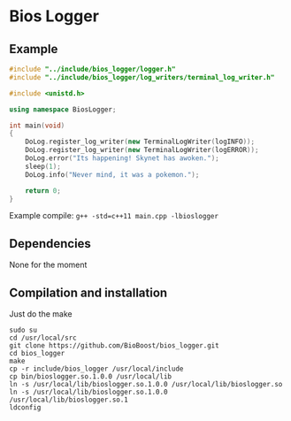 # Bios Logger


## Example

```C++
#include "../include/bios_logger/logger.h"
#include "../include/bios_logger/log_writers/terminal_log_writer.h"

#include <unistd.h>

using namespace BiosLogger;

int main(void)
{
    DoLog.register_log_writer(new TerminalLogWriter(logINFO));
    DoLog.register_log_writer(new TerminalLogWriter(logERROR));
    DoLog.error("Its happening! Skynet has awoken.");
    sleep(1);
    DoLog.info("Never mind, it was a pokemon.");

    return 0;
}
```

Example compile: `g++ -std=c++11 main.cpp -lbioslogger`

## Dependencies

None for the moment

## Compilation and installation

Just do the make

```shell
sudo su
cd /usr/local/src
git clone https://github.com/BioBoost/bios_logger.git
cd bios_logger
make
cp -r include/bios_logger /usr/local/include
cp bin/bioslogger.so.1.0.0 /usr/local/lib
ln -s /usr/local/lib/bioslogger.so.1.0.0 /usr/local/lib/bioslogger.so
ln -s /usr/local/lib/bioslogger.so.1.0.0 /usr/local/lib/bioslogger.so.1
ldconfig
```
